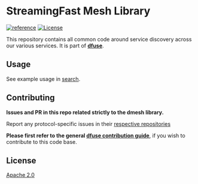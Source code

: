 # StreamingFast Mesh Library
[![reference](https://img.shields.io/badge/godoc-reference-5272B4.svg?style=flat-square)](https://pkg.go.dev/github.com/streamingfast/dmesh)
[![License](https://img.shields.io/badge/License-Apache%202.0-blue.svg)](https://opensource.org/licenses/Apache-2.0)


This repository contains all common code around service discovery across our various services.
It is part of **[dfuse](https://github.com/dfuse-io/dfuse)**.


## Usage

See example usage in [search](https://github.com/dfuse-io/search).


## Contributing

**Issues and PR in this repo related strictly to the dmesh library.**

Report any protocol-specific issues in their
[respective repositories](https://github.com/dfuse-io/dfuse#protocols)

**Please first refer to the general
[dfuse contribution guide](https://github.com/dfuse-io/dfuse/blob/master/CONTRIBUTING.md)**,
if you wish to contribute to this code base.


## License

[Apache 2.0](LICENSE)
